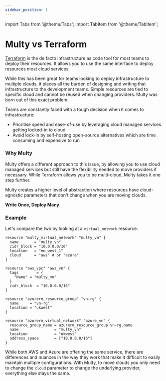 ```yaml
---
sidebar_position: 1
---
```

import Tabs from '@theme/Tabs';
import TabItem from '@theme/TabItem';

# Multy vs Terraform

[Terraform](https://terraform.io) is the de facto infrastructure as code tool for most teams to deploy their resources. It allows you to use the same interface to deploy resources most cloud services. 

While this has been great for teams looking to deploy infrastructure to multiple clouds, it places all the burden of designing and writing that infrastructure to the development teams. Simple resources are tied to specific cloud and cannot be reused when changing providers. Multy was born out of this exact problem.

Teams are constantly faced with a tough decision when it comes to infrastructure:
- Prioritise speed and ease-of-use by leveraging cloud managed services getting locked-in to cloud 
- Avoid lock-in by self-hosting open-source alternatives which are time consuming and expensive to run


### Why Multy

Multy offers a different approach to this issue, by allowing you to use cloud managed services but still have the flexibility needed to move providers if necessary. While Terraform allows you to be multi-cloud, Multy takes it one step further. 

Multy creates a higher level of abstraction where resources have cloud-agnostic parameters that don't change when you are moving clouds.

**Write Once, Deploy Many**

### Example

Let's compare the two by looking at a `virtual_network` resource.

<Tabs>
  <TabItem value="multy" label="Multy" default>

```hcl
resource "multy_virtual_network" "multy_vn" {
  name       = "multy_vn"
  cidr_block = "10.0.0.0/16"
  location   = "eu_west_1"
  cloud      = "aws" # or "azure"
}
```

  </TabItem>
  <TabItem value="aws" label="Terraform - AWS">

```hcl
resource "aws_vpc" "aws_vn" {
  tags        = { 
    "Name" = "multy_vn" 
  }
  cidr_block  = "10.0.0.0/16"
}
```

  </TabItem>
  <TabItem value="azure" label="Terraform - Azure">

```hcl
resource "azurerm_resource_group" "vn-rg" {
  name     = "vn-rg"
  location = "ukwest"
}

resource "azurerm_virtual_network" "azure_vn" {
  resource_group_name = azurerm_resource_group.vn-rg.name
  name                = "multy_vn"
  location            = "ukwest"
  address_space       = ["10.0.0.0/16"]
}
```

 </TabItem>
</Tabs>

While both AWS and Azure are offering the same service, there are differences and nuances in the way they work that make it difficult to easily maintain multiple configurations. With Multy, to move clouds you only need to change the `cloud` parameter to change the underlying provider, everything else stays the same. 

